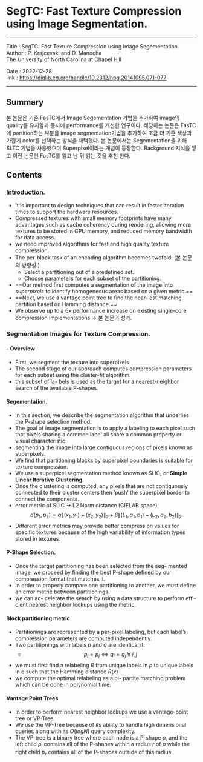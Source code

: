 # SegTC: Fast Texture Compression using Image Segmentation.
---
Title : SegTC: Fast Texture Compression using Image Segementation.  
Author : P. Krajcevski and D. Manocha  
The University of North Carolina at Chapel Hill  
  
Date : 2022-12-28  
link : https://diglib.eg.org/handle/10.2312/hpg.20141095.071-077  

---
## Summary
 본 논문은 기존 FasTC에서 Image Segementation 기법을 추가하여 image의 quality를 유지함과 동시에 performance를 개선한 연구이다. 해당하는 논문은 FasTC에 partition하는 부분을 image segmentation기법을 추가하여 조금 더 기존 색상과 가깝게 color를 선택하는 방식을 채택했다. 본 논문에서는 Segementation을 위해 SLTC 기법을 사용했으며 Superpixel이라는 개념이 등장한다. Background 지식을 쌓고 이전 논문인 FasTC를 읽고 난 뒤 읽는 것을 추천 한다. 

## Contents
### Introduction.
- It is important to design techniques that can result in faster iteration times to support the hardware resources.
- Compressed textures with small memory footprints have many advantages such as cache coherency during rendering, allowing more textures to be stored in GPU memory, and reduced memory bandwidth for data access.
- we need improved algorithms for fast and high quality texture compression.
- The per-block task of an encoding algorithm becomes twofold: (본 논문의 방향성.)
	- Select a partitioning out of a predefined set.
	- Choose parameters for each subset of the partitioning.
- ==Our method first computes a segmentation of the image into _superpixels_ to identify homogeneous areas based on a given metric.==
- ==Next, we use a vantage point tree to find the near- est matching partition based on Hamming distance.==
- We observe up to a 6x performance increase on existing single-core compression implementations $\to$ 본 논문의 성과.

### Segmentation Images for Texture Compression.
#### - Overview
- First, we segment the texture into superpixels
- The second stage of our approach computes compression parameters for each subset using the cluster-fit algorithm.
- this subset of la- bels is used as the target for a nearest-neighbor search of the available P-shapes.

#### Segementation.
- In this section, we describe the segmentation algorithm that underlies the P-shape selection method.
- The goal of image segmentation is to apply a labeling to each pixel such that pixels sharing a common label all share a common property or visual characteristic.
- segmenting the image into large contiguous regions of pixels known as superpixels.
- We find that partitioning blocks by superpixel boundaries is suitable for texture compression.
- We use a superpixel segmentation method known as SLIC, or **Simple Linear Iterative Clustering**.
- Once the clustering is computed, any pixels that are not contiguously connected to their cluster centers then ’push’ the superpixel border to connect the components.
- error metric of SLIC $\to$ L2 Norm distance (CIELAB space)
$$d(p_1, p_2) = \alpha \lVert (x_1, y_1) - (x_2, y_2)\rVert_2 + \beta \lVert (L_1, a_1, b_1) - (L_2, a_2, b_2)\rVert_2$$
- Different error metrics may provide better compression values for specific textures because of the high variability of information types stored in textures.

#### P-Shape Selection.
- Once the target partitioning has been selected from the seg- mented image, we proceed by finding the best P-shape defined by our compression format that matches it.
- In order to properly compare one partitioning to another, we must define an error metric between partitionings.
- we can ac- celerate the search by using a data structure to perform effi- cient nearest neighbor lookups using the metric.

#### Block partitioning metric
- Partitionings are represented by a per-pixel labeling, but each label’s compression parameters are computed independently.
- Two partitionings with labels $p$ and $q$ are identical if:
	- $$p_i = p_j \iff q_i = q_j\; \forall \; i, j$$
- we must first find a relabeling $R$ from unique labels in $p$ to unique labels in q such that the Hamming distance $R(x)$
- we compute the optimal relabeling as a bi- partite matching problem which can be done in polynomial time.

#### Vantage Point Trees
- In order to perform nearest neighbor lookups we use a vantage-point tree or VP-Tree.
- We use the VP-Tree because of its ability to handle high dimensional queries along with its $O(logN)$ query complexity.
- The VP-tree is a binary tree where each node is a P-shape $p$, and the left child $p_l$ contains all of the P-shapes within a radius $r$ of $p$ while the right child $p_r$ contains all of the P-shapes outside of this radius.